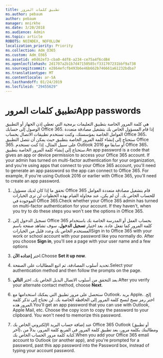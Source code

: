 ```yaml
---
title: تطبيق كلمات المرور
ms.author: pebaum
author: pebaum
manager: mnirkhe
ms.date: 3/20/2018
ms.audience: Admin
ms.topic: article
ROBOTS: NOINDEX, NOFOLLOW
localization_priority: Priority
ms.collection: Adm_O365
ms.custom: Adm_O365
ms.assetid: e0d62ef3-cba0-4df8-a234-ce75a4f6cd84
ms.openlocfilehash: 2d1707a2b1b7d47150585cf331707231bbf9a738
ms.sourcegitcommit: e2864efcfb493b6e46b662b746661a61232bdba7
ms.translationtype: MT
ms.contentlocale: ar-SA
ms.lasthandoff: 01/24/2019
ms.locfileid: "29455629"
---
```

# <a name="app-passwords"></a><span data-ttu-id="61b50-102">تطبيق كلمات المرور</span><span class="sxs-lookup"><span data-stu-id="61b50-102">App passwords</span></span>

<span data-ttu-id="61b50-p101">هي كلمة المرور الخاصة بتطبيق التعليمات برمجية التي تعطي إذن الجهاز أو التطبيق الوصول إلى حسابك Office 365. إذا قام المسؤول الخاص بك بتشغيل مصادقة متعددة العوامل الخاصة بمؤسستك، وكنت تستخدم تطبيقات الاتصال بحساب Office 365، ستحتاج إلى إنشاء كلمة المرور الخاصة بتطبيق حيث يمكن أن تتصل التطبيق Office 365. على سبيل المثال، إذا كنت تستخدم Outlook 2016 أو سابقا مع Office 365، ستحتاج إلى إنشاء كلمة المرور الخاصة بتطبيق.</span><span class="sxs-lookup"><span data-stu-id="61b50-p101">An app password is a code that gives an app or device permission to access your Office 365 account. If your admin has turned on multi-factor authentication for your organization, and you're using apps that connect to your Office 365 account, you'll need to generate an app password so the app can connect to Office 365. For example, if you're using Outlook 2016 or earlier with Office 365, you'll need to create an app password.</span></span>
  
1. <span data-ttu-id="61b50-p102">تحقق ما إذا كان لديك مسؤول Office 365 قام بتشغيل مصادقة متعددة العوامل للحساب الخاص بك. أن لم يكن، عند محاولة القيام بهذه الخطوات لن ترى الخيارات الموجودة في Office 365.</span><span class="sxs-lookup"><span data-stu-id="61b50-p102">Check whether your Office 365 admin has turned on multi-factor authentication for your account. If they haven't, when you try to do these steps you won't see the options in Office 365.</span></span>
    
2. <span data-ttu-id="61b50-p103">تسجيل الدخول إلى Office 365 بحساب العمل أو المدرسة الخاصة بك باستخدام كلمة المرور كما تفعل عادة. بعد اختيار **تسجيل الدخول**، سوف تشاهد صفحة باسم المستخدم الخاص بك وعدد قليل من الخيارات</span><span class="sxs-lookup"><span data-stu-id="61b50-p103">Sign in to Office 365 with your work or school account with your password like you normally do. After you choose **Sign in**, you'll see a page with your user name and a few options</span></span> 
    
3. <span data-ttu-id="61b50-110">اختر **إعداده الآن**.</span><span class="sxs-lookup"><span data-stu-id="61b50-110">Choose **Set it up now**.</span></span> 
    
4. <span data-ttu-id="61b50-111">تحديد أسلوب المصادقة، ثم اتبع المطالبات على الصفحة.</span><span class="sxs-lookup"><span data-stu-id="61b50-111">Select your authentication method and then follow the prompts on the page.</span></span>
    
5. <span data-ttu-id="61b50-112">بعد التحقق من أسلوب الاتصال البديل الخاص بك، اختر **التالي**.</span><span class="sxs-lookup"><span data-stu-id="61b50-112">After you verify your alternate contact method, choose **Next**.</span></span> 
    
6. <span data-ttu-id="61b50-p104">ستحصل على مرور تطبيق التي يمكنك استخدامها مع Outlook، بريد Apple، إلخ. اختر رمز نسخ لنسخ كلمة المرور إلى الحافظة الخاصة بك. لن تحتاج إلى تذكر كلمة المرور هذه.</span><span class="sxs-lookup"><span data-stu-id="61b50-p104">You'll get an app password that you can use with Outlook, Apple Mail, etc. Choose the copy icon to copy the password to your clipboard. You won't need to memorize this password.</span></span> 
    
7. <span data-ttu-id="61b50-115">عند إضافة حساب البريد الإلكتروني الخاص بك Office 365 Outlook (أو تطبيق آخر)، ومطالبتك بكلمة مرور، بعد تطبيق كلمة المرور في المربع كلمة المرور، بدلاً من كتابة كلمة مرور الحساب الخاص بك.</span><span class="sxs-lookup"><span data-stu-id="61b50-115">When you add your Office 365 email account to Outlook (or another app), and you're prompted for a password, past this app password into the Password box, instead of typing your account password.</span></span> 
    

